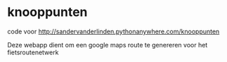 # knooppunten
code voor http://sandervanderlinden.pythonanywhere.com/knooppunten

Deze webapp dient om een google maps route te genereren voor het fietsroutenetwerk

